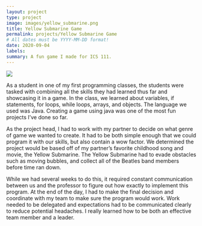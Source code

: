 ```yaml
---
layout: project
type: project
image: images/yellow_submarine.png
title: Yellow Submarine Game
permalink: projects/Yellow Submarine Game
# All dates must be YYYY-MM-DD format!
date: 2020-09-04
labels:
summary: A fun game I made for ICS 111.
---
```


<img class="ui image" src="{{ site.baseurl }}/images/yellow_submarine.png">

As a student in one of my first programming classes, the students were tasked with combining all the skills they had learned thus far and showcasing it in a game. In the class, we learned about variables, if statements, for loops, while loops, arrays, and objects. The language we used was Java. Creating a game using java was one of the most fun projects I’ve done so far. 

As the project head, I had to work with my partner to decide on what genre of game we wanted to create. It had to be both simple enough that we could program it with our skills, but also contain a wow factor. We determined the project would be based off of my partner’s favorite childhood song and movie, the Yellow Submarine. The Yellow Submarine had to evade obstacles such as moving bubbles, and collect all of the Beatles band members before time ran down. 

While we had several weeks to do this, it required constant communication between us and the professor to figure out how exactly to implement this program. At the end of the day, I had to make the final decision and coordinate with my team to make sure the program would work. Work needed to be delegated and expectations had to be communicated clearly to reduce potential headaches. I really learned how to be both an effective team member and a leader.


